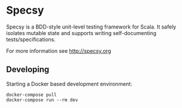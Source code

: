 

Specsy
======

Specsy is a BDD-style unit-level testing framework for Scala. It safely isolates mutable state and supports writing self-documenting tests/specifications.

For more information see <http://specsy.org>

## Developing

Starting a Docker based development environment:
 
    docker-compose pull
    docker-compose run --rm dev
